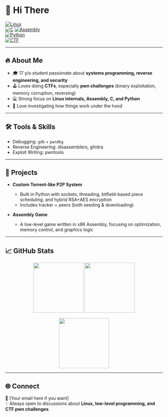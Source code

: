 # 👋 Hi There

[![Linux](https://img.shields.io/badge/Linux-FCC624?style=for-the-badge&logo=linux&logoColor=black)](https://www.kernel.org/)  
[![C](https://img.shields.io/badge/C-A8B9CC?style=for-the-badge&logo=c&logoColor=black)](https://en.wikipedia.org/wiki/C_(programming_language))  
[![Assembly](https://img.shields.io/badge/Assembly-007ACC?style=for-the-badge&logo=asm&logoColor=white)]()  
[![Python](https://img.shields.io/badge/Python-3776AB?style=for-the-badge&logo=python&logoColor=white)](https://www.python.org/)  
[![CTF](https://img.shields.io/badge/CTF-pwn-orange?style=for-the-badge)]()  

---

## 🔥 About Me  
- 🎓 17 y/o student passionate about **systems programming, reverse engineering, and security**  
- 🕹️ Loves doing **CTFs**, especially **pwn challenges** (binary exploitation, memory corruption, reversing)  
- 💻 Strong focus on **Linux internals, Assembly, C, and Python**  
- 🧩 Love investigating how things work under the hood  

---

## 🛠️ Tools & Skills  
- Debugging: `gdb` + `pwndbg`  
- Reverse Engineering: disassemblers, ghidra   
- Exploit Writing: pwntools
   
---

## 🚀 Projects  
- **Custom Torrent-like P2P System**  
  - Built in Python with sockets, threading, bitfield-based piece scheduling, and hybrid RSA+AES encryption  
  - Includes tracker + peers (both seeding & downloading)  

- **Assembly Game**  
  - A low-level game written in x86 Assembly, focusing on optimization, memory control, and graphics logic  

---


## 📈 GitHub Stats  

<p align="center">
  <img src="https://github-readme-stats.vercel.app/api?username=erezlahav&show_icons=true&theme=tokyonight" height="160" />
  <img src="https://github-readme-streak-stats.herokuapp.com/?user=erezlahav&theme=tokyonight" height="160" />
</p>

<p align="center">
  <img src="https://github-readme-stats.vercel.app/api/top-langs/?username=erezlahav&layout=compact&theme=tokyonight" height="160"/>
</p>  

---

## 🌐 Connect  
📧 [Your email here if you want]  
💡 Always open to discussions about **Linux, low-level programming, and CTF pwn challenges**  
